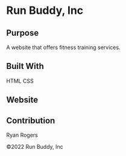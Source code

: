 # Run Buddy, Inc

## Purpose

A website that offers fitness training services.

## Built With

HTML
CSS

## Website

## Contribution

Ryan Rogers

©️2022 Run Buddy, Inc
